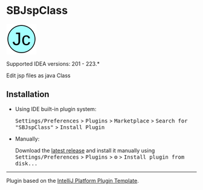 # SBJspClass

![logo](/src/main/resources/META-INF/pluginIcon.svg)

Supported IDEA versions: 201 - 223.*

<!-- Plugin description -->
Edit jsp files as java Class
<!-- Plugin description end -->

## Installation

- Using IDE built-in plugin system:

  <kbd>Settings/Preferences</kbd> > <kbd>Plugins</kbd> > <kbd>Marketplace</kbd> > <kbd>Search for "SBJspClass"</kbd> >
  <kbd>Install Plugin</kbd>

- Manually:

  Download the [latest release](https://github.com/garbarick/SBJspClass/tree/main/release) and install it manually using
  <kbd>Settings/Preferences</kbd> > <kbd>Plugins</kbd> > <kbd>⚙️</kbd> > <kbd>Install plugin from disk...</kbd>


---
Plugin based on the [IntelliJ Platform Plugin Template][template].

[template]: https://github.com/JetBrains/intellij-platform-plugin-template
